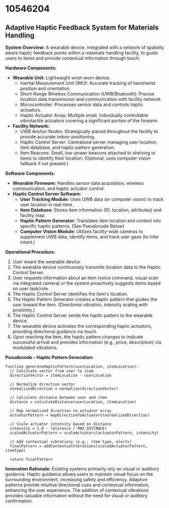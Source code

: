 # 10546204

## Adaptive Haptic Feedback System for Materials Handling

**System Overview:** A wearable device, integrated with a network of spatially aware haptic feedback points within a materials handling facility, to guide users to items and provide contextual information through touch.

**Hardware Components:**

*   **Wearable Unit:** Lightweight wrist-worn device.
    *   Inertial Measurement Unit (IMU): Accurate tracking of hand/wrist position and orientation.
    *   Short-Range Wireless Communication (UWB/Bluetooth): Precise location data transmission and communication with facility network.
    *   Microcontroller: Processes sensor data and controls haptic actuators.
    *   Haptic Actuator Array:  Multiple small, individually controllable vibrotactile actuators covering a significant portion of the forearm.
*   **Facility Network:**
    *   UWB Anchor Nodes: Strategically placed throughout the facility to provide accurate indoor positioning.
    *   Haptic Control Server: Centralized server managing user location, item database, and haptic pattern generation.
    *   Item Beacons: Small, low-power beacons attached to shelving or items to identify their location. (Optional, uses computer vision fallback if not present.)

**Software Components:**

*   **Wearable Firmware:** Handles sensor data acquisition, wireless communication, and haptic actuator control.
*   **Haptic Control Server Software:**
    *   **User Tracking Module:** Uses UWB data (or computer vision) to track user location in real-time.
    *   **Item Database:** Stores item information (ID, location, attributes) and facility map.
    *   **Haptic Pattern Generator:** Translates item location and context into specific haptic patterns. (See Pseudocode Below)
    *   **Computer Vision Module:**  Utilizes facility-wide cameras to supplement UWB data, identify items, and track user gaze (to infer intent.)

**Operational Procedure:**

1.  User wears the wearable device.
2.  The wearable device continuously transmits location data to the Haptic Control Server.
3.  User requests information about an item (voice command, visual scan via integrated camera) or the system proactively suggests items based on user task/role.
4.  The Haptic Control Server identifies the item's location.
5.  The Haptic Pattern Generator creates a haptic pattern that guides the user toward the item.  (Directional vibration, intensity scaling with proximity.)
6.  The Haptic Control Server sends the haptic pattern to the wearable device.
7.  The wearable device activates the corresponding haptic actuators, providing directional guidance via touch.
8.  Upon reaching the item, the haptic pattern changes to indicate successful arrival and provides information (e.g., price, description) via modulated vibrations.

**Pseudocode – Haptic Pattern Generation:**

```
function generateHapticPattern(userLocation, itemLocation):
  // Calculate vector from user to item
  directionVector = itemLocation - userLocation

  // Normalize direction vector
  normalizedDirection = normalize(directionVector)

  // Calculate distance between user and item
  distance = calculateDistance(userLocation, itemLocation)

  // Map normalized direction to actuator array
  actuatorPattern = mapDirectionToActuators(normalizedDirection)

  // Scale actuator intensity based on distance
  intensity = 1.0 - (distance / MAX_DISTANCE)
  scaledActuatorPattern = scaleActuators(actuatorPattern, intensity)

  // Add contextual vibrations (e.g., item type, alerts)
  finalPattern = addContextualVibrations(scaledActuatorPattern, itemType)

  return finalPattern
```

**Innovation Rationale:** Existing systems primarily rely on visual or auditory guidance.  Haptic guidance allows users to maintain visual focus on the surrounding environment, increasing safety and efficiency.  Adaptive patterns provide intuitive directional cues and contextual information, enhancing the user experience. The addition of contextual vibrations provides valuable information without the need for visual or auditory confirmation.